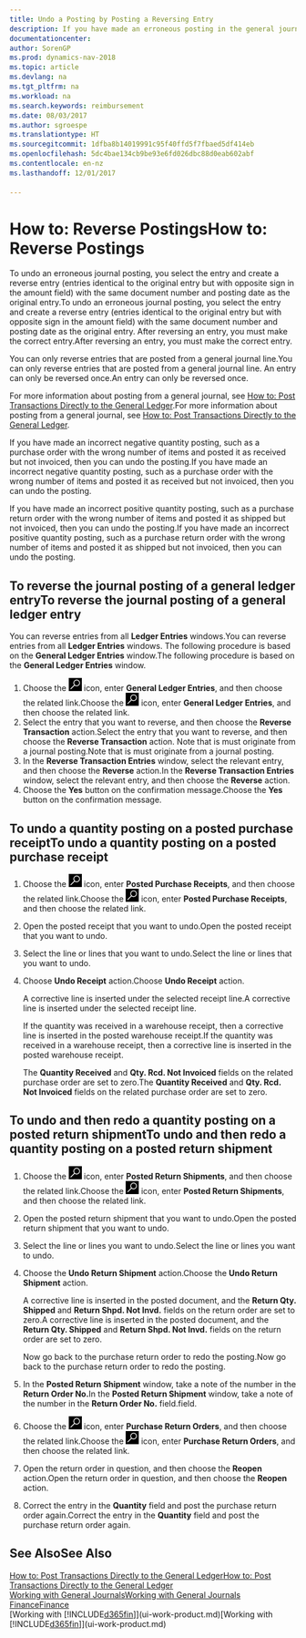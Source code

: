 ```yaml
---
title: Undo a Posting by Posting a Reversing Entry
description: If you have made an erroneous posting in the general journal, then you can use the Reverse Transaction function to undo the posting with a correct audit trail.
documentationcenter: 
author: SorenGP
ms.prod: dynamics-nav-2018
ms.topic: article
ms.devlang: na
ms.tgt_pltfrm: na
ms.workload: na
ms.search.keywords: reimbursement
ms.date: 08/03/2017
ms.author: sgroespe
ms.translationtype: HT
ms.sourcegitcommit: 1dfba8b14019991c95f40ffd5f7fbaed5df414eb
ms.openlocfilehash: 5dc4bae134cb9be93e6fd026dbc88d0eab602abf
ms.contentlocale: en-nz
ms.lasthandoff: 12/01/2017

---
```

# <a name="how-to-reverse-postings"></a><span data-ttu-id="0f81e-103">How to: Reverse Postings</span><span class="sxs-lookup"><span data-stu-id="0f81e-103">How to: Reverse Postings</span></span>
<span data-ttu-id="0f81e-104">To undo an erroneous journal posting, you select the entry and create a reverse entry (entries identical to the original entry but with opposite sign in the amount field) with the same document number and posting date as the original entry.</span><span class="sxs-lookup"><span data-stu-id="0f81e-104">To undo an erroneous journal posting, you select the entry and create a reverse entry (entries identical to the original entry but with opposite sign in the amount field) with the same document number and posting date as the original entry.</span></span> <span data-ttu-id="0f81e-105">After reversing an entry, you must make the correct entry.</span><span class="sxs-lookup"><span data-stu-id="0f81e-105">After reversing an entry, you must make the correct entry.</span></span>

<span data-ttu-id="0f81e-106">You can only reverse entries that are posted from a general journal line.</span><span class="sxs-lookup"><span data-stu-id="0f81e-106">You can only reverse entries that are posted from a general journal line.</span></span> <span data-ttu-id="0f81e-107">An entry can only be reversed once.</span><span class="sxs-lookup"><span data-stu-id="0f81e-107">An entry can only be reversed once.</span></span>

<span data-ttu-id="0f81e-108">For more information about posting from a general journal, see [How to: Post Transactions Directly to the General Ledger](finance-how-post-transactions-directly.md).</span><span class="sxs-lookup"><span data-stu-id="0f81e-108">For more information about posting from a general journal, see [How to: Post Transactions Directly to the General Ledger](finance-how-post-transactions-directly.md).</span></span>

<span data-ttu-id="0f81e-109">If you have made an incorrect negative quantity posting, such as a purchase order with the wrong number of items and posted it as received but not invoiced, then you can undo the posting.</span><span class="sxs-lookup"><span data-stu-id="0f81e-109">If you have made an incorrect negative quantity posting, such as a purchase order with the wrong number of items and posted it as received but not invoiced, then you can undo the posting.</span></span>

<span data-ttu-id="0f81e-110">If you have made an incorrect positive quantity posting, such as a purchase return order with the wrong number of items and posted it as shipped but not invoiced, then you can undo the posting.</span><span class="sxs-lookup"><span data-stu-id="0f81e-110">If you have made an incorrect positive quantity posting, such as a purchase return order with the wrong number of items and posted it as shipped but not invoiced, then you can undo the posting.</span></span>   

## <a name="to-reverse-the-journal-posting-of-a-general-ledger-entry"></a><span data-ttu-id="0f81e-111">To reverse the journal posting of a general ledger entry</span><span class="sxs-lookup"><span data-stu-id="0f81e-111">To reverse the journal posting of a general ledger entry</span></span>
<span data-ttu-id="0f81e-112">You can reverse entries from all **Ledger Entries** windows.</span><span class="sxs-lookup"><span data-stu-id="0f81e-112">You can reverse entries from all **Ledger Entries** windows.</span></span> <span data-ttu-id="0f81e-113">The following procedure is based on the **General Ledger Entries** window.</span><span class="sxs-lookup"><span data-stu-id="0f81e-113">The following procedure is based on the **General Ledger Entries** window.</span></span>
1. <span data-ttu-id="0f81e-114">Choose the ![Search for Page or Report](media/ui-search/search_small.png "Search for Page or Report icon") icon, enter **General Ledger Entries**, and then choose the related link.</span><span class="sxs-lookup"><span data-stu-id="0f81e-114">Choose the ![Search for Page or Report](media/ui-search/search_small.png "Search for Page or Report icon") icon, enter **General Ledger Entries**, and then choose the related link.</span></span>
2. <span data-ttu-id="0f81e-115">Select the entry that you want to reverse, and then choose the **Reverse Transaction** action.</span><span class="sxs-lookup"><span data-stu-id="0f81e-115">Select the entry that you want to reverse, and then choose the **Reverse Transaction** action.</span></span> <span data-ttu-id="0f81e-116">Note that is must originate from a journal posting.</span><span class="sxs-lookup"><span data-stu-id="0f81e-116">Note that is must originate from a journal posting.</span></span>
3. <span data-ttu-id="0f81e-117">In the **Reverse Transaction Entries** window, select the relevant entry, and then choose the **Reverse** action.</span><span class="sxs-lookup"><span data-stu-id="0f81e-117">In the **Reverse Transaction Entries** window, select the relevant entry, and then choose the **Reverse** action.</span></span>
4. <span data-ttu-id="0f81e-118">Choose the **Yes** button on the confirmation message.</span><span class="sxs-lookup"><span data-stu-id="0f81e-118">Choose the **Yes** button on the confirmation message.</span></span>

## <a name="to-undo-a-quantity-posting-on-a-posted-purchase-receipt"></a><span data-ttu-id="0f81e-119">To undo a quantity posting on a posted purchase receipt</span><span class="sxs-lookup"><span data-stu-id="0f81e-119">To undo a quantity posting on a posted purchase receipt</span></span>  

1.  <span data-ttu-id="0f81e-120">Choose the ![Search for Page or Report](media/ui-search/search_small.png "Search for Page or Report icon") icon, enter **Posted Purchase Receipts**, and then choose the related link.</span><span class="sxs-lookup"><span data-stu-id="0f81e-120">Choose the ![Search for Page or Report](media/ui-search/search_small.png "Search for Page or Report icon") icon, enter **Posted Purchase Receipts**, and then choose the related link.</span></span>  
2.  <span data-ttu-id="0f81e-121">Open the posted receipt that you want to undo.</span><span class="sxs-lookup"><span data-stu-id="0f81e-121">Open the posted receipt that you want to undo.</span></span>  
3.  <span data-ttu-id="0f81e-122">Select the line or lines that you want to undo.</span><span class="sxs-lookup"><span data-stu-id="0f81e-122">Select the line or lines that you want to undo.</span></span>  
4.  <span data-ttu-id="0f81e-123">Choose **Undo Receipt** action.</span><span class="sxs-lookup"><span data-stu-id="0f81e-123">Choose **Undo Receipt** action.</span></span>

    <span data-ttu-id="0f81e-124">A corrective line is inserted under the selected receipt line.</span><span class="sxs-lookup"><span data-stu-id="0f81e-124">A corrective line is inserted under the selected receipt line.</span></span>  

    <span data-ttu-id="0f81e-125">If the quantity was received in a warehouse receipt, then a corrective line is inserted in the posted warehouse receipt.</span><span class="sxs-lookup"><span data-stu-id="0f81e-125">If the quantity was received in a warehouse receipt, then a corrective line is inserted in the posted warehouse receipt.</span></span>  

    <span data-ttu-id="0f81e-126">The **Quantity Received** and **Qty. Rcd. Not Invoiced** fields on the related purchase order are set to zero.</span><span class="sxs-lookup"><span data-stu-id="0f81e-126">The **Quantity Received** and **Qty. Rcd. Not Invoiced** fields on the related purchase order are set to zero.</span></span>

## <a name="to-undo-and-then-redo-a-quantity-posting-on-a-posted-return-shipment"></a><span data-ttu-id="0f81e-127">To undo and then redo a quantity posting on a posted return shipment</span><span class="sxs-lookup"><span data-stu-id="0f81e-127">To undo and then redo a quantity posting on a posted return shipment</span></span>

1.  <span data-ttu-id="0f81e-128">Choose the ![Search for Page or Report](media/ui-search/search_small.png "Search for Page or Report icon") icon, enter **Posted Return Shipments**, and then choose the related link.</span><span class="sxs-lookup"><span data-stu-id="0f81e-128">Choose the ![Search for Page or Report](media/ui-search/search_small.png "Search for Page or Report icon") icon, enter **Posted Return Shipments**, and then choose the related link.</span></span>  
2.  <span data-ttu-id="0f81e-129">Open the posted return shipment that you want to undo.</span><span class="sxs-lookup"><span data-stu-id="0f81e-129">Open the posted return shipment that you want to undo.</span></span>
3. <span data-ttu-id="0f81e-130">Select the line or lines you want to undo.</span><span class="sxs-lookup"><span data-stu-id="0f81e-130">Select the line or lines you want to undo.</span></span>  

4.  <span data-ttu-id="0f81e-131">Choose the **Undo Return Shipment** action.</span><span class="sxs-lookup"><span data-stu-id="0f81e-131">Choose the **Undo Return Shipment** action.</span></span>  

    <span data-ttu-id="0f81e-132">A corrective line is inserted in the posted document, and the **Return Qty. Shipped** and **Return Shpd. Not Invd.** fields on the return order are set to zero.</span><span class="sxs-lookup"><span data-stu-id="0f81e-132">A corrective line is inserted in the posted document, and the **Return Qty. Shipped** and **Return Shpd. Not Invd.** fields on the return order are set to zero.</span></span>  

    <span data-ttu-id="0f81e-133">Now go back to the purchase return order to redo the posting.</span><span class="sxs-lookup"><span data-stu-id="0f81e-133">Now go back to the purchase return order to redo the posting.</span></span>  

5.  <span data-ttu-id="0f81e-134">In the **Posted Return Shipment** window, take a note of the number in the **Return Order No.**</span><span class="sxs-lookup"><span data-stu-id="0f81e-134">In the **Posted Return Shipment** window, take a note of the number in the **Return Order No.**</span></span> <span data-ttu-id="0f81e-135">field.</span><span class="sxs-lookup"><span data-stu-id="0f81e-135">field.</span></span>  
6.  <span data-ttu-id="0f81e-136">Choose the ![Search for Page or Report](media/ui-search/search_small.png "Search for Page or Report icon") icon, enter **Purchase Return Orders**, and then choose the related link.</span><span class="sxs-lookup"><span data-stu-id="0f81e-136">Choose the ![Search for Page or Report](media/ui-search/search_small.png "Search for Page or Report icon") icon, enter **Purchase Return Orders**, and then choose the related link.</span></span>  
7.  <span data-ttu-id="0f81e-137">Open the return order in question, and then choose the **Reopen** action.</span><span class="sxs-lookup"><span data-stu-id="0f81e-137">Open the return order in question, and then choose the **Reopen** action.</span></span>  
8.  <span data-ttu-id="0f81e-138">Correct the entry in the **Quantity** field and post the purchase return order again.</span><span class="sxs-lookup"><span data-stu-id="0f81e-138">Correct the entry in the **Quantity** field and post the purchase return order again.</span></span>  

## <a name="see-also"></a><span data-ttu-id="0f81e-139">See Also</span><span class="sxs-lookup"><span data-stu-id="0f81e-139">See Also</span></span>
[<span data-ttu-id="0f81e-140">How to: Post Transactions Directly to the General Ledger</span><span class="sxs-lookup"><span data-stu-id="0f81e-140">How to: Post Transactions Directly to the General Ledger</span></span>](finance-how-post-transactions-directly.md)  
[<span data-ttu-id="0f81e-141">Working with General Journals</span><span class="sxs-lookup"><span data-stu-id="0f81e-141">Working with General Journals</span></span>](ui-work-general-journals.md)  
[<span data-ttu-id="0f81e-142">Finance</span><span class="sxs-lookup"><span data-stu-id="0f81e-142">Finance</span></span>](finance.md)  
<span data-ttu-id="0f81e-143">[Working with [!INCLUDE[d365fin](includes/d365fin_md.md)]](ui-work-product.md)</span><span class="sxs-lookup"><span data-stu-id="0f81e-143">[Working with [!INCLUDE[d365fin](includes/d365fin_md.md)]](ui-work-product.md)</span></span>  

